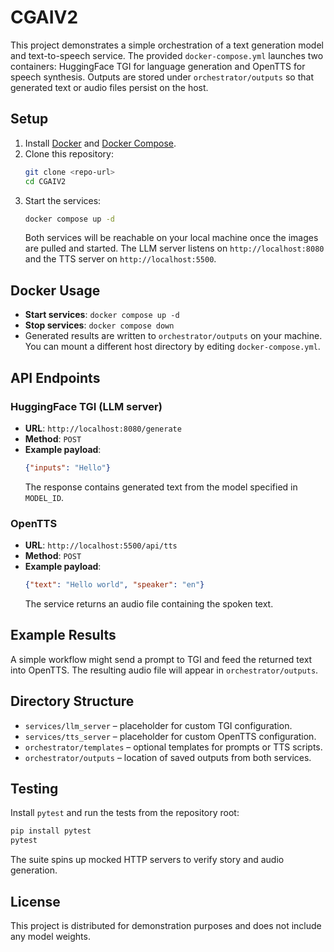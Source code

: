 # CGAIV2

This project demonstrates a simple orchestration of a text generation model and text-to-speech service. The provided `docker-compose.yml` launches two containers: HuggingFace TGI for language generation and OpenTTS for speech synthesis. Outputs are stored under `orchestrator/outputs` so that generated text or audio files persist on the host.

## Setup
1. Install [Docker](https://docs.docker.com/get-docker/) and [Docker Compose](https://docs.docker.com/compose/).
2. Clone this repository:
   ```bash
   git clone <repo-url>
   cd CGAIV2
   ```
3. Start the services:
   ```bash
   docker compose up -d
   ```
   Both services will be reachable on your local machine once the images are pulled and started.
   The LLM server listens on `http://localhost:8080` and the TTS server on `http://localhost:5500`.

## Docker Usage
- **Start services**: `docker compose up -d`
- **Stop services**: `docker compose down`
- Generated results are written to `orchestrator/outputs` on your machine. You can mount a different host directory by editing `docker-compose.yml`.

## API Endpoints
### HuggingFace TGI (LLM server)
- **URL**: `http://localhost:8080/generate`
- **Method**: `POST`
- **Example payload**:
  ```json
  {"inputs": "Hello"}
  ```
  The response contains generated text from the model specified in `MODEL_ID`.

### OpenTTS
- **URL**: `http://localhost:5500/api/tts`
- **Method**: `POST`
- **Example payload**:
  ```json
  {"text": "Hello world", "speaker": "en"}
  ```
  The service returns an audio file containing the spoken text.

## Example Results
A simple workflow might send a prompt to TGI and feed the returned text into OpenTTS. The resulting audio file will appear in `orchestrator/outputs`.

## Directory Structure
- `services/llm_server` – placeholder for custom TGI configuration.
- `services/tts_server` – placeholder for custom OpenTTS configuration.
- `orchestrator/templates` – optional templates for prompts or TTS scripts.
- `orchestrator/outputs` – location of saved outputs from both services.

## Testing
Install `pytest` and run the tests from the repository root:

```bash
pip install pytest
pytest
```

The suite spins up mocked HTTP servers to verify story and audio generation.

## License
This project is distributed for demonstration purposes and does not include any model weights.
